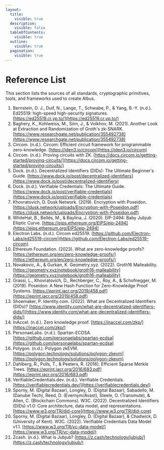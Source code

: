 ```yaml
---
layout:
  title:
    visible: true
  description:
    visible: false
  tableOfContents:
    visible: true
  outline:
    visible: true
  pagination:
    visible: true
---
```


# Reference List

This section lists the sources of all standards, cryptographic primitives, tools, and frameworks used to create Albus.

1. Bernstein, D. J., Duif, N., Lange, T., Schwabe, P., & Yang, B.-Y. (n.d.). Ed25519: high-speed high-security signatures. [https://ed25519.cr.yp.to/](https://ed25519.cr.yp.to/)
2. Baghery, K., Kohlweiss, M., Siim, J., & Volkhov, M. (2021). Another Look at Extraction and Randomization of Groth's zk-SNARK. [https://www.researchgate.net/publication/355492738](https://www.researchgate.net/publication/355492738)
3. Circom. (n.d.). Circom: Efficient circuit framework for programmable zero-knowledge. [https://iden3.io/circom](https://iden3.io/circom)
4. Circom. (n.d.). Proving circuits with ZK. [https://docs.circom.io/getting-started/proving-circuits/](https://docs.circom.io/getting-started/proving-circuits/)
5. Dock. (n.d.). Decentralized Identifiers (DIDs): The Ultimate Beginner's Guide. [https://www.dock.io/post/decentralized-identifiers](https://www.dock.io/post/decentralized-identifiers)
6. Dock. (n.d.). Verifiable Credentials: The Ultimate Guide. [https://www.dock.io/post/verifiable-credentials](https://www.dock.io/post/verifiable-credentials)
7. Khovratovich, D. Dusk Network. (2019). Encryption with Poseidon. [https://dusk.network/uploads/Encryption-with-Poseidon.pdf](https://dusk.network/uploads/Encryption-with-Poseidon.pdf)
8. WhiteHat, B., Bellés, M., & Baylina, J. (2020). EIP-2494: Baby Jubjub Elliptic Curve. [https://eips.ethereum.org/EIPS/eip-2494](https://eips.ethereum.org/EIPS/eip-2494)
9. Electron Labs. (n.d.). Circom ed25519. [https://github.com/Electron-Labs/ed25519-circom](https://github.com/Electron-Labs/ed25519-circom)
10. Ethereum Foundation. (2023). What are zero-knowledge proofs? [https://ethereum.org/en/zero-knowledge-proofs/](https://ethereum.org/en/zero-knowledge-proofs/)
11. Novakovic, A., & Gurkan, K. Geometry.xyz. (2022). Groth16 Malleability. [https://geometry.xyz/notebook/groth16-malleability](https://geometry.xyz/notebook/groth16-malleability)
12. Grassi, L., Khovratovich, D., Rechberger, C., Roy, A., & Schofnegger, M. (2019). Poseidon: A New Hash Function for Zero-Knowledge Proof Systems. [https://eprint.iacr.org/2019/458.pdf](https://eprint.iacr.org/2019/458.pdf)
13. Shoemaker, P. Identity.com. (2022). What are Decentralized Identifiers (DIDs)? [https://www.identity.com/what-are-decentralized-identifiers-dids/](https://www.identity.com/what-are-decentralized-identifiers-dids/)
14. InAccel. (n.d.). Zero knowledge proof. [https://inaccel.com/zkp/](https://inaccel.com/zkp/)
15. PersonaeLabs. (n.d.). Spartan-ECDSA. [https://github.com/personaelabs/spartan-ecdsa](https://github.com/personaelabs/spartan-ecdsa)
16. Polygon. (n.d.). Polygon zkEVM. [https://polygon.technology/solutions/polygon-zkevm](https://polygon.technology/solutions/polygon-zkevm)
17. Dahlberg, R., Pulls, T., & Peeters, R. (2016). Efficient Sparse Merkle Trees. [https://eprint.iacr.org/2016/683.pdf](https://eprint.iacr.org/2016/683.pdf)
18. VerifiableCredentials.dev. (n.d.). Verifiable Credentials. [https://verifiablecredentials.dev/](https://verifiablecredentials.dev/)
19. Sporny, M. (Digital Bazaar), Longley, D. (Digital Bazaar), Sabadello, M. (Danube Tech), Reed, D. (Evernym/Avast), Steele, O. (Transmute), & Allen, C. (Blockchain Commons). W3C. (2022). Decentralized Identifiers (DIDs) v1.0: Core architecture, data model, and representations. [https://www.w3.org/TR/did-core](https://www.w3.org/TR/did-core)
20. Sporny, M. (Digital Bazaar), Longley, D. (Digital Bazaar), & Chadwick, D. (University of Kent). W3C. (2022). Verifiable Credentials Data Model v1.1. [https://www.w3.org/TR/vc-data-model/](https://www.w3.org/TR/vc-data-model/)
21. Zcash. (n.d.). What is Jubjub? [https://z.cash/technology/jubjub/](https://z.cash/technology/jubjub/)
